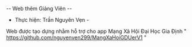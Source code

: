 -- Web thêm Giảng Viên --

- Thực hiện: Trần Nguyên Vẹn -

Web được tạo dựng nhằm hỗ trợ cho app Mạng Xã Hội Đại Học Gia Định " https://github.com/nguyenven299/MangXaHoiGDUerV1 "

